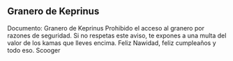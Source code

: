 ## Granero de Keprinus
Documento: Granero de Keprinus
Prohibido el acceso al granero por razones de seguridad.
Si no respetas este aviso, te expones a una multa del valor de los kamas que lleves encima.
Feliz Nawidad, feliz cumpleaños y todo eso.
Scooger
